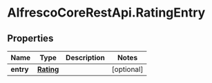 # AlfrescoCoreRestApi.RatingEntry

## Properties
Name | Type | Description | Notes
------------ | ------------- | ------------- | -------------
**entry** | [**Rating**](Rating.md) |  | [optional] 


